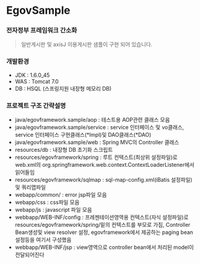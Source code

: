 # EgovSample
### 전자정부 프레임워크 간소화
> 일반게시판 및 axisJ 이용게시판 샘플이 구현 되어 있습니다.

### 개발환경
- JDK : 1.6.0_45
- WAS : Tomcat 7.0
- DB : HSQL (스프링지원 내장형 메모리 DB)

### 프로젝트 구조 간략설명
- java/egovframework.sample/aop : 테스트용 AOP관련 클래스 모음
- java/egovframework.sample/service : service 인터페이스 및 vo클래스, service 인터페이스 구현클래스(*Impl)및 DAO클래스(*DAO)
- java/egovframework.sample/web : Spring MVC의 Controller 클래스
- resources/db : 내장형 DB 초기화 스크립트
- resources/egovframework/spring : 루트 컨텍스트(최상위 설정파일)로 web.xml의 org.springframework.web.context.ContextLoaderListener에서 읽어들임
- resources/egovframework/sqlmap : sql-map-config.xml(iBatis 설정파일) 및 쿼리맵파일 
- webapp/common/ : error jsp파일 모음
- webapp/css : css파일 모음
- webapp/js : javascript 파일 모음
- webbapp/WEB-INF/config : 프레젠테이션영역용 컨텍스트(자식 설정파일)로 resources/egovframework/spring/밑의 컨텍스트를 부모로 가짐, Controller Bean생성및 view resolver 설정, egovframework에서 제공하는 paging bean설정등을 여기서 구성했음
- webbapp/WEB-INF/jsp : view영역으로 controller bean에서 처리된 model이 전달되어진다
